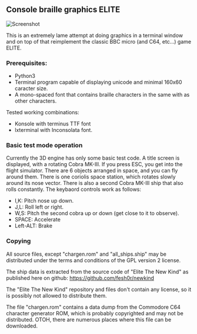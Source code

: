 
## Console braille graphics ELITE

![Screenshot](https://github.com/yope/cbgelite/blob/master/Documentation/screenshot.png)

This is an extremely lame attempt at doing graphics in a terminal window and on
top of that reimplement the classic BBC micro (and C64, etc...) game ELITE.

### Prerequisites:

 * Python3
 * Terminal program capable of displaying unicode and minimal 160x60 caracter size.
 * A mono-spaced font that contains braille characters in the same with as other characters.

Tested working combinations:

 * Konsole with terminus TTF font
 * lxterminal with Inconsolata font.

### Basic test mode operation

Currently the 3D engine has only some basic test code. A title screen is displayed,
with a rotating Cobra MK-III. If you press ESC, you get into the flight simulator.
There are 6 objects arranged in space, and you can fly around them.
There is one coriolis space station, which rotates slowly around its nose vector.
There is also a second Cobra MK-III ship that also rolls constantly. The keybaord
controls work as follows:

 * I,K: Pitch nose up down.
 * J,L: Roll left or right.
 * W,S: Pitch the second cobra up or down (get close to it to observe).
 * SPACE: Accelerate
 * Left-ALT: Brake

### Copying ###

All source files, except "chargen.rom" and "all_ships.ship" may be distributed
under the terms and conditions of the GPL version 2 license.

The ship data is extracted from the source code of "Elite The New Kind" as published
here on github: https://github.com/fesh0r/newkind

The "Elite The New Kind" repository and files don't contain any license, so
it is possibly not allowed to distribute them.

The file "chargen.rom" contains a data dump from the Commodore C64 character
generator ROM, which is probably copyrighted and may not be distributed. OTOH,
there are numerous places where this file can be downloaded.
